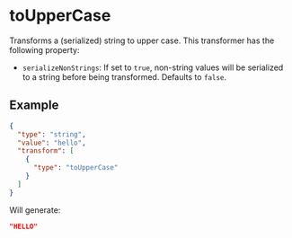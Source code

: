 # toUpperCase

Transforms a (serialized) string to upper case.
This transformer has the following property:

- `serializeNonStrings`: If set to `true`, non-string values will be serialized to a
  string before being transformed. Defaults to `false`.

## Example

```json
{
  "type": "string",
  "value": "hello",
  "transform": [
    {
      "type": "toUpperCase"
    }
  ]
}
```

Will generate:

```json
"HELLO"
```
